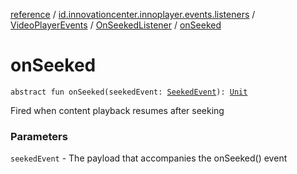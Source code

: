 [reference](../../../index.md) / [id.innovationcenter.innoplayer.events.listeners](../../index.md) / [VideoPlayerEvents](../index.md) / [OnSeekedListener](index.md) / [onSeeked](./on-seeked.md)

# onSeeked

`abstract fun onSeeked(seekedEvent: `[`SeekedEvent`](../../../id.innovationcenter.innoplayer.events/-seeked-event/index.md)`): `[`Unit`](https://kotlinlang.org/api/latest/jvm/stdlib/kotlin/-unit/index.html)

Fired when content playback resumes after seeking

### Parameters

`seekedEvent` - The payload that accompanies the onSeeked() event